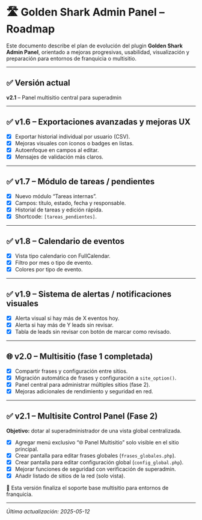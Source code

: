 # 🛣️ Golden Shark Admin Panel – Roadmap

Este documento describe el plan de evolución del plugin **Golden Shark Admin Panel**, orientado a mejoras progresivas, usabilidad, visualización y preparación para entornos de franquicia o multisitio.

---

## ✅ Versión actual
**v2.1** – Panel multisitio central para superadmin

---

## ✅ v1.6 – Exportaciones avanzadas y mejoras UX
- [x] Exportar historial individual por usuario (CSV).
- [x] Mejoras visuales con íconos o badges en listas.
- [x] Autoenfoque en campos al editar.
- [x] Mensajes de validación más claros.

---

## ✅ v1.7 – Módulo de tareas / pendientes
- [x] Nuevo módulo “Tareas internas”.
- [x] Campos: título, estado, fecha y responsable.
- [x] Historial de tareas y edición rápida.
- [x] Shortcode: `[tareas_pendientes]`.

---

## ✅ v1.8 – Calendario de eventos
- [x] Vista tipo calendario con FullCalendar.
- [x] Filtro por mes o tipo de evento.
- [x] Colores por tipo de evento.

---

## ✅ v1.9 – Sistema de alertas / notificaciones visuales
- [x] Alerta visual si hay más de X eventos hoy.
- [x] Alerta si hay más de Y leads sin revisar.
- [x] Tabla de leads sin revisar con botón de marcar como revisado.

---

## 🌐 v2.0 – Multisitio (fase 1 completada)
- [x] Compartir frases y configuración entre sitios.
- [x] Migración automática de frases y configuración a `site_option()`.
- [x] Panel central para administrar múltiples sitios (fase 2).
- [x] Mejoras adicionales de rendimiento y seguridad en red.

---

## ✅ v2.1 – Multisite Control Panel (Fase 2)
**Objetivo:** dotar al superadministrador de una vista global centralizada.

- [x] Agregar menú exclusivo “🌐 Panel Multisitio” solo visible en el sitio principal.
- [x] Crear pantalla para editar frases globales (`frases_globales.php`).
- [x] Crear pantalla para editar configuración global (`config_global.php`).
- [x] Mejorar funciones de seguridad con verificación de superadmin.
- [x] Añadir listado de sitios de la red (solo vista).

🎯 Esta versión finaliza el soporte base multisitio para entornos de franquicia.

---

*Última actualización: 2025-05-12*
